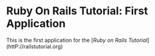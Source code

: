 # Ruby On Rails Tutorial: First Application

This is the first application for the [*Ruby on Rails Tutorial*] (httP://railstutorial.org) 